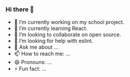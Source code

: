### Hi there 👋

- 🔭 I’m currently working on my school project.
- 🌱 I’m currently learning React.
- 👯 I’m looking to collaborate on open source.
- 🤔 I’m looking for help with eslint.
- 💬 Ask me about ...
- 📫 How to reach me: ...
- 😄 Pronouns: ...
- ⚡ Fun fact: ...

